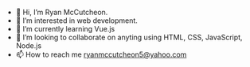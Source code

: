 - 👋 Hi, I’m Ryan McCutcheon.
- 👀 I’m interested in web development.
- 🌱 I’m currently learning Vue.js
- 💞️ I’m looking to collaborate on anyting using HTML, CSS, JavaScript, Node.js
- 📫 How to reach me ryanmccutcheon5@yahoo.com

<!---
ryanmccutcheon21/ryanmccutcheon21 is a ✨ special ✨ repository because its `README.md` (this file) appears on your GitHub profile.
You can click the Preview link to take a look at your changes.
--->
